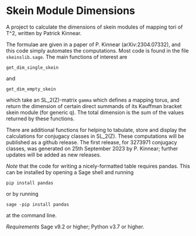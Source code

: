 # Skein Module Dimensions

A project to calculate the dimensions of skein modules of mapping tori of T^2, written by Patrick Kinnear.

The formulae are given in a paper of P. Kinnear (arXiv:2304.07332), and this code simply automates the computations. Most code is found in the file `skeinslib.sage`. The main functions of interest are

`get_dim_single_skein`

and

`get_dim_empty_skein`

which take an SL_2(Z)-matrix `gamma` which defines a mapping torus, and return the dimension of certain direct summands of its Kauffman bracket skein module (for generic q). The total dimension is the sum of the values returned by these functions.

There are additional functions for helping to tabulate, store and display the calculations for conjugacy classes in SL_2(Z). These computations will be published as a github release. The first release, for 3273971 conjugacy classes, was generated on 25th September 2023 by P. Kinnear; further updates will be added as new releases.

*Note* that the code for writing a nicely-formatted table requires pandas. This can be installed by opening a
Sage shell and running

`pip install pandas`

or by running

`sage -pip install pandas`

at the command line.

*Requirements* Sage v9.2 or higher; Python v3.7 or higher.
